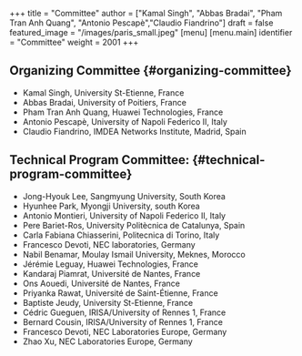 +++
title = "Committee"
author = ["Kamal Singh", "Abbas Bradai", "Pham Tran Anh Quang", "Antonio Pescapè","Claudio Fiandrino"]
draft = false
featured_image = "/images/paris_small.jpeg"
[menu]
  [menu.main]
    identifier = "Committee"
    weight = 2001
+++



## Organizing Committee {#organizing-committee}

- Kamal Singh, University St-Etienne, France
- Abbas Bradai, University of Poitiers, France
- Pham Tran Anh Quang, Huawei Technologies, France
- Antonio Pescapè, University of Napoli Federico II, Italy
- Claudio Fiandrino, IMDEA Networks Institute, Madrid, Spain

## Technical Program Committee: {#technical-program-committee}
- Jong-Hyouk Lee, Sangmyung University, South Korea 
- Hyunhee Park, Myongji University, south Korea
- Antonio Montieri, University of Napoli Federico II, Italy
- Pere Bariet-Ros, University Politècnica de Catalunya, Spain
- Carla Fabiana Chiasserini, Politecnica di Torino, Italy
- Francesco Devoti, NEC laboratories, Germany
- Nabil Benamar, Moulay Ismail University, Meknes, Morocco 
- Jérémie Leguay, Huawei Technologies, France
- Kandaraj Piamrat, Université de Nantes, France
- Ons Aouedi, Université de Nantes, France
- Priyanka Rawat, Université de Saint-Étienne, France
- Baptiste Jeudy, University St-Etienne, France 
- Cédric Gueguen, IRISA/University of Rennes 1, France
- Bernard Cousin, IRISA/University of Rennes 1, France
- Francesco Devoti, NEC Laboratories Europe, Germany
- Zhao Xu, NEC Laboratories Europe, Germany
